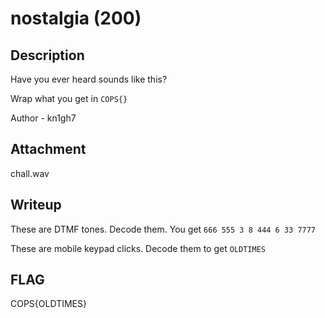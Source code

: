 # nostalgia (200)

## Description
Have you ever heard sounds like this? 

Wrap what you get in `COPS{}`

Author - kn1gh7

## Attachment
chall.wav

## Writeup
These are DTMF tones. Decode them. You get `666 555 3 8 444 6 33 7777`

These are mobile keypad clicks. Decode them to get `OLDTIMES`

## FLAG
COPS{OLDTIMES}
